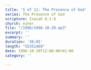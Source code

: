 ```yaml
---
title: '5 of 11: The Presence of God'
series: The Presence of God
scripture: Isaiah 6:1-8
church: esher
file: "/1996/1996-10-20.mp3"
excerpt: ''
summary: ''
duration: '38:05'
length: "55351469"
date: 1996-10-20T12:00:00+01:00
category: ''

---
```

